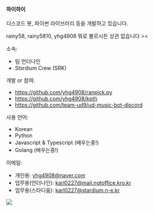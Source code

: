 #### 하이하이
디스코드 봇, 파이썬 라이브러리 등을 개발하고 있습니다.

rainy58, rainy5810, yhg4908 뭐로 불르시든 상관 없습니다 ><

소속: 
- 팀 언더나인
- Stsrdium Crew (SRK)

개발 or 참여: 
- https://github.com/yhg4908/ranpick.py
- https://github.com/yhg4908/kpth
- https://github.com/team-ud9/ud-music-bot-discord

사용 언어: 
- Korean
- Python
- Javascript & Typescript (배우는중!)
- Golang (배우는중!)

이메일: 
- 개인용: yhg4908@naver.com
- 업무용(언더나인): karl0227@mail.ngtoffice.kro.kr
- 업무용(스타디움): karl0227@stardium.n-e.kr

![](https://github-readme-stats.vercel.app/api?username=yhg4908&show_icons=true&theme=dracula)
